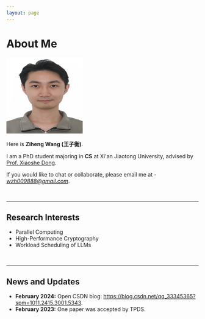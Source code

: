 ```yaml
---
layout: page
---
```


# About Me

<img src="/images/wangziheng.jpg" class="floatpic" width="200" height="200">

Here is **Ziheng Wang (王子衡)**.

I am a PhD student majoring in **CS** at Xi'an Jiaotong University, advised by [Prof. Xiaoshe Dong](http://www.xjtu.edu.cn/jsnr.jsp?urltype=tree.TreeTempUrl&wbtreeid=1632&wbwbxjtuteacherid=457).

If you would like to chat or collaborate, please email me at - *wzh009888@gmail.com*.

<br>

---

## Research Interests

- Parallel Computing
- High-Performance Cryptography
- Workload Scheduling of LLMs

<br>

---

## News and Updates
- **February 2024:** Open CSDN blog: https://blog.csdn.net/qq_33345365?spm=1011.2415.3001.5343.
- **February 2023:** One paper was accepted by TPDS.
<br>


